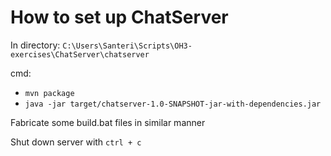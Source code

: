 # How to set up ChatServer

In directory: `C:\Users\Santeri\Scripts\OH3-exercises\ChatServer\chatserver`

cmd:

- `mvn package`
- `java -jar target/chatserver-1.0-SNAPSHOT-jar-with-dependencies.jar`

Fabricate some build.bat files in similar manner

Shut down server with `ctrl + c`
